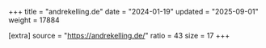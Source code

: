 +++
title = "andrekelling.de"
date = "2024-01-19"
updated = "2025-09-01"
weight = 17884

[extra]
source = "https://andrekelling.de/"
ratio = 43
size = 17
+++
